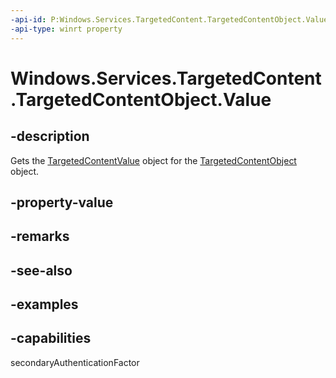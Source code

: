 ```yaml
---
-api-id: P:Windows.Services.TargetedContent.TargetedContentObject.Value
-api-type: winrt property
---
```


<!-- Property syntax.
public TargetedContentValue Value { get; }
-->

# Windows.Services.TargetedContent.TargetedContentObject.Value

## -description

Gets the [TargetedContentValue](targetedcontentvalue.md) object for the [TargetedContentObject](targetedcontentobject.md) object.

## -property-value

## -remarks

## -see-also

## -examples

## -capabilities

secondaryAuthenticationFactor

